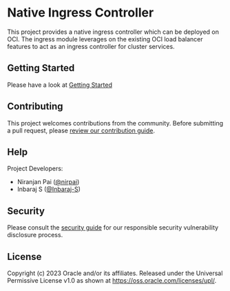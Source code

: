 # Native Ingress Controller
This project provides a native ingress controller which can be deployed on OCI. The ingress module leverages
on the existing OCI load balancer features to act as an ingress controller for cluster services.

## Getting Started
Please have a look at [Getting Started](./GettingStarted.md)

## Contributing

This project welcomes contributions from the community. Before submitting a pull
request, please [review our contribution guide](./CONTRIBUTING.md).

## Help

Project Developers: 
- Niranjan Pai ([@nirpai](https://github.com/nirpai))
- Inbaraj S ([@Inbaraj-S](https://github.com/Inbaraj-S))

## Security

Please consult the [security guide](./SECURITY.md) for our responsible security
vulnerability disclosure process.

## License

Copyright (c) 2023 Oracle and/or its affiliates.
Released under the Universal Permissive License v1.0 as shown at <https://oss.oracle.com/licenses/upl/>.